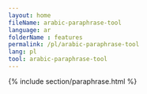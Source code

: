 ```yaml
---
layout: home
fileName: arabic-paraphrase-tool
language: ar
folderName : features
permalink: /pl/arabic-paraphrase-tool
lang: pl
tool: arabic-paraphrase-tool
---
```

{% include section/paraphrase.html %}
